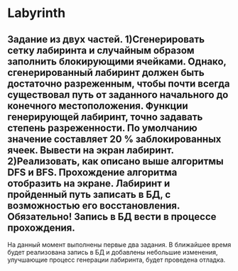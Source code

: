 # Labyrinth
Задание из двух частей.
1)Сгенерировать сетку лабиринта и случайным образом
заполнить блокирующими ячейками. Однако,
сгенерированный лабиринт должен быть достаточно
разреженным, чтобы почти всегда существовал путь от
заданного начального до конечного местоположения.
Функции генерирующей лабиринт, точно задавать степень
разреженности. По умолчанию значение составляет 20 %
заблокированных ячеек.
Вывести на экран лабиринт.
2)Реализовать, как описано выше алгоритмы DFS и BFS.
Прохождение алгоритма отобразить на экране.
Лабиринт и пройденный путь записать в БД, с
возможностью его восстановления. Обязательно! Запись в
БД вести в процессе прохождения.
-----------------------------------------------------------------------------------------------------------------------
На данный момент выполнены первые два задания. В ближайшее время будет реализована запись в БД и добавлены небольшие изменения, улучшающие процесс генерации лабиринта, будет проведена отладка.
